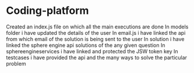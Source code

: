 # Coding-platform
Created an index.js file on which all the main executions are done
In models folder i have updated the details of the user 
In email.js i have linked the api from which email of the solution is being sent to the user 
In solution i have linked the sphere engine api solutions of the any given question
In sphereengineservices i have linked and protected the JSW token key
In testcases i have provided the api and the many ways to solve the particular problem
